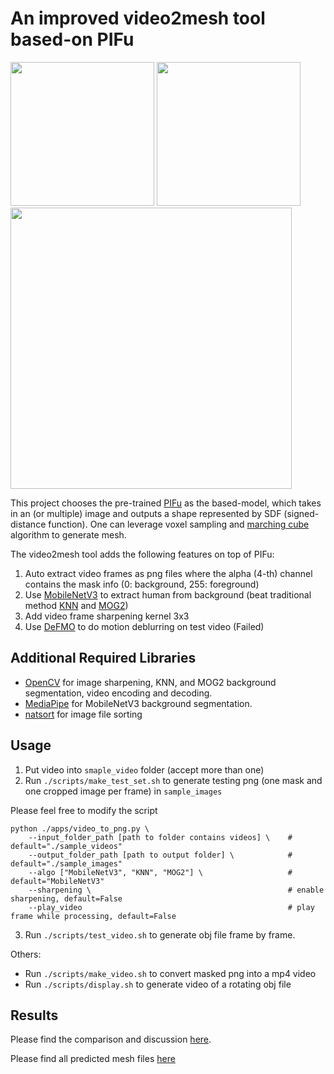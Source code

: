 # An improved video2mesh tool based-on PIFu

<p float="left">
    <img src="https://user-images.githubusercontent.com/7735800/152027398-0a5a2c1d-d869-4fad-baa3-2174b8bcb83f.png" width="230" />
    <img src="https://user-images.githubusercontent.com/7735800/152027436-41cdbedf-48ad-4267-88a5-c46b9949dbbe.png" width="230" />
    <img src="https://user-images.githubusercontent.com/7735800/152030987-b27ab68a-cadc-42dd-b3ac-9cca73f25d2d.gif" width="450" />
</p>

This project chooses the pre-trained [PIFu](https://shunsukesaito.github.io/PIFu/) as the based-model, which takes in an (or multiple) image and outputs a shape represented by SDF (signed-distance function). One can leverage voxel sampling and [marching cube](https://en.wikipedia.org/wiki/Marching_cubes) algorithm to generate mesh.

The video2mesh tool adds the following features on top of PIFu:

1. Auto extract video frames as png files where the alpha (4-th) channel contains the mask info (0: background, 255: foreground)
2. Use [MobileNetV3](https://arxiv.org/abs/1905.02244) to extract human from background (beat traditional method [KNN](https://docs.opencv.org/4.x/d1/dc5/tutorial_background_subtraction.html) and [MOG2](https://docs.opencv.org/4.x/d1/dc5/tutorial_background_subtraction.html))
3. Add video frame sharpening kernel 3x3
4. Use [DeFMO](https://github.com/rozumden/DeFMO) to do motion deblurring on test video (Failed)

## Additional Required Libraries
* [OpenCV](https://opencv.org/) for image sharpening, KNN, and MOG2 background segmentation, video encoding and decoding.
* [MediaPipe](https://google.github.io/mediapipe/) for MobileNetV3 background segmentation.
* [natsort](https://pypi.org/project/natsort/) for image file sorting

## Usage

1. Put video into `smaple_video` folder (accept more than one)
2. Run `./scripts/make_test_set.sh` to generate testing png (one mask and one cropped image per frame) in `sample_images`

Please feel free to modify the script
```
python ./apps/video_to_png.py \
    --input_folder_path [path to folder contains videos] \    # default="./sample_videos"
    --output_folder_path [path to output folder] \            # default="./sample_images"
    --algo ["MobileNetV3", "KNN", "MOG2"] \                   # default="MobileNetV3"
    --sharpening \                                            # enable sharpening, default=False
    --play_video                                              # play frame while processing, default=False
```
3. Run `./scripts/test_video.sh` to generate obj file frame by frame.

Others:
* Run `./scripts/make_video.sh` to convert masked png into a mp4 video
* Run `./scripts/display.sh` to generate video of a rotating obj file

## Results
Please find the comparison and discussion [here](https://drive.google.com/file/d/1npRGv6JietWmnu4BKZ1CeMzKEQ4T_qnP/view?usp=sharing).

Please find all predicted mesh files [here](https://drive.google.com/drive/u/1/folders/1USnjproKSMqUb3mXg6Vv3G7vFmOC8wOw)
